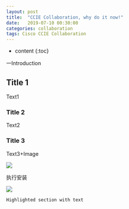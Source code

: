 ```yaml
---
layout: post
title:  "CCIE Collaboration, why do it now!"
date:   2019-07-10 00:30:00
categories: collaboration
tags: Cisco CCIE Collaboration
---
```


* content
{:toc}

一Introduction





## Title 1

Text1

### Title 2

Text2

### Title 3

Text3+Image

![](https://s3.amazonaws.com/kajabi-storefronts-production/blogs/3184/images/emxCEFahTY2UOvjMbsWF_Collab_logo.png)

执行安装   

![](http://ww1.sinaimg.cn/large/7011d6cfjw1f2ue1w8eqnj20bx00hglg.jpg)  



``` 
Highlighted section with text
```
